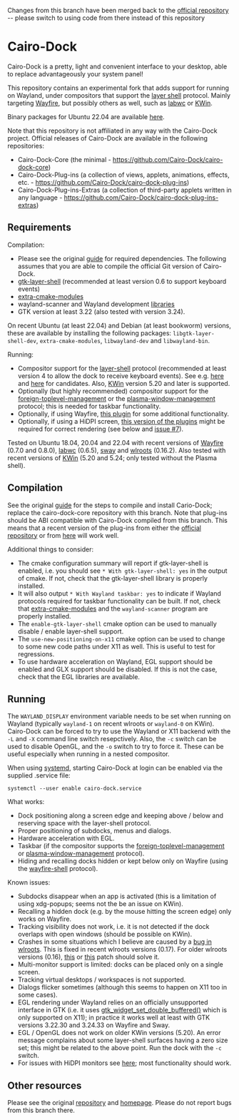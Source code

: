 Changes from this branch have been merged back to the [official repository](https://github.com/Cairo-Dock/cairo-dock-core) -- please switch to using code from there instead of this repository

Cairo-Dock
==========

Cairo-Dock is a pretty, light and convenient interface to your desktop, able to replace advantageously your system panel!

This repository contains an experimental fork that adds support for running on Wayland, under compositors that support the [layer shell](https://github.com/swaywm/wlr-protocols/blob/master/unstable/wlr-layer-shell-unstable-v1.xml) protocol. Mainly targeting [Wayfire](https://github.com/WayfireWM/wayfire), but possibly others as well, such as [labwc](https://github.com/labwc/labwc) or [KWin](https://invent.kde.org/plasma/kwin).

Binary packages for Ubuntu 22.04 are available [here](https://launchpad.net/~kondor-dani/+archive/ubuntu/ppa-cairo-dock-wayland).

Note that this repository is not affiliated in any way with the Cairo-Dock project. Official releases of Cairo-Dock are available in the following repositories:

  - Cairo-Dock-Core (the minimal - https://github.com/Cairo-Dock/cairo-dock-core)
  - Cairo-Dock-Plug-ins (a collection of views, applets, animations, effects, etc. - https://github.com/Cairo-Dock/cairo-dock-plug-ins)
  - Cairo-Dock-Plug-ins-Extras (a collection of third-party applets written in any language - https://github.com/Cairo-Dock/cairo-dock-plug-ins-extras)


Requirements
------------

Compilation:
 - Please see the original [guide](https://www.glx-dock.org/ww_page.php?p=By%20compiling&lang=en) for required dependencies. The following assumes that you are able to compile the official Git version of Cairo-Dock.
 - [gtk-layer-shell](https://github.com/wmww/gtk-layer-shell/) (recommended at least version 0.6 to support keyboard events)
 - [extra-cmake-modules](https://invent.kde.org/frameworks/extra-cmake-modules)
 - wayland-scanner and Wayland development [libraries](https://gitlab.freedesktop.org/wayland/wayland)
 - GTK version at least 3.22 (also tested with version 3.24).

On recent Ubuntu (at least 22.04) and Debian (at least bookworm) versions, these are available by installing the following packages: `libgtk-layer-shell-dev`, `extra-cmake-modules`, `libwayland-dev` and `libwayland-bin`.

Running:
 - Compositor support for the [layer-shell](https://github.com/swaywm/wlr-protocols/blob/master/unstable/wlr-layer-shell-unstable-v1.xml) protocol (recommended at least version 4 to allow the dock to receive keyboard events). See e.g. [here](https://gitlab.freedesktop.org/wlroots/wlroots/-/wikis/Projects-which-use-wlroots) and [here](https://github.com/solarkraft/awesome-wlroots#compositors) for candidates. Also, [KWin](https://invent.kde.org/plasma/kwin) version 5.20 and later is supported.
 - Optionally (but highly recommended) compositor support for the [foreign-toplevel-management](https://github.com/swaywm/wlr-protocols/blob/master/unstable/wlr-foreign-toplevel-management-unstable-v1.xml) or the [plasma-window-management](https://invent.kde.org/libraries/plasma-wayland-protocols/-/blob/master/src/protocols/plasma-window-management.xml) protocol; this is needed for taskbar functionality.
 - Optionally, if using Wayfire, [this plugin](https://github.com/dkondor/wayfire-scale-ipc) for some additional functionality.
 - Optionally, if using a HiDPI screen, [this version of the plugins](https://github.com/dkondor/cairo-dock-plug-ins/) might be required for correct rendering (see below and [issue #7](https://github.com/dkondor/cairo-dock-core/issues/7)).

Tested on Ubuntu 18.04, 20.04 and 22.04 with recent versions of [Wayfire](https://github.com/WayfireWM/wayfire) (0.7.0 and 0.8.0), [labwc](https://github.com/labwc/labwc) (0.6.5), [sway](https://github.com/swaywm/sway/) and [wlroots](https://gitlab.freedesktop.org/wlroots/wlroots/) (0.16.2). Also tested with recent versions of [KWin](https://invent.kde.org/plasma/kwin) (5.20 and 5.24; only tested without the Plasma shell).


Compilation
-----------

See the original [guide](https://www.glx-dock.org/ww_page.php?p=By%20compiling&lang=en) for the steps to compile and install Cario-Dock; replace the cairo-dock-core repository with this branch. Note that plug-ins should be ABI compatible with Cairo-Dock compiled from this branch. This means that a recent version of the plug-ins from either the [official repository](https://github.com/Cairo-Dock/cairo-dock-plug-ins) or from [here](https://github.com/dkondor/cairo-dock-plug-ins/) will work well.

Additional things to consider:
 - The cmake configuration summary will report if gtk-layer-shell is enabled, i.e. you should see `* With gtk-layer-shell: yes` in the output of cmake. If not, check that the gtk-layer-shell library is properly installed.
 - It will also output `* With Wayland taskbar: yes` to indicate if Wayland protocols required for taskbar functionality can be built. If not, check that [extra-cmake-modules](https://invent.kde.org/frameworks/extra-cmake-modules) and the `wayland-scanner` program are properly installed.
 - The `enable-gtk-layer-shell` cmake option can be used to manually disable / enable layer-shell support.
 - The `use-new-positioning-on-x11` cmake option can be used to change to some new code paths under X11 as well. This is useful to test for regressions.
 - To use hardware acceleration on Wayland, EGL support should be enabled and GLX support should be disabled. If this is not the case, check that the EGL libraries are available.


Running
-------

The `WAYLAND_DISPLAY` environment variable needs to be set when running on Wayland (typically `wayland-1` on recent wlroots or `wayland-0` on KWin). Cairo-Dock can be forced to try to use the Wayland or X11 backend with the `-L` and `-X` command line switch resepctively. Also, the `-c` switch can be used to disable OpenGL, and the `-o` switch to try to force it. These can be useful especially when running in a nested compositor.

When using [systemd](https://systemd.io/), starting Cairo-Dock at login can be enabled via the supplied .service file:
```
systemctl --user enable cairo-dock.service
```

What works:
 - Dock positioning along a screen edge and keeping above / below and reserving space with the layer-shell protocol.
 - Proper positioning of subdocks, menus and dialogs.
 - Hardware acceleration with EGL.
 - Taskbar (if the compositor supports the [foreign-toplevel-management](https://github.com/swaywm/wlr-protocols/blob/master/unstable/wlr-foreign-toplevel-management-unstable-v1.xml) or [plasma-window-management](https://invent.kde.org/libraries/plasma-wayland-protocols/-/blob/master/src/protocols/plasma-window-management.xml) protocol).
 - Hiding and recalling docks hidden or kept below only on Wayfire (using the [wayfire-shell](https://github.com/WayfireWM/wayfire/blob/master/proto/wayfire-shell-unstable-v2.xml) protocol).

Known issues:
 - Subdocks disappear when an app is activated (this is a limitation of using xdg-popups; seems not the be an issue on KWin).
 - Recalling a hidden dock (e.g. by the mouse hitting the screen edge) only works on Wayfire.
 - Tracking visibility does not work, i.e. it is not detected if the dock overlaps with open windows (should be possible on KWin).
 - Crashes in some situations which I believe are caused by a [bug in wlroots](https://gitlab.freedesktop.org/wlroots/wlroots/-/issues/2543). This is fixed in recent wlroots versions (0.17). For older wlroots versions (0.16), [this](https://github.com/dkondor/wlroots/commit/ed74e3ae4d96196737eb41e9b0756b5fa15379d8) or [this](https://github.com/swaywm/wlroots/pull/2551) patch should solve it.
 - Multi-monitor support is limited: docks can be placed only on a single screen.
 - Tracking virtual desktops / workspaces is not supported.
 - Dialogs flicker sometimes (although this seems to happen on X11 too in some cases).
 - EGL rendering under Wayland relies on an officially unsupported interface in GTK (i.e. it uses [gtk_widget_set_double_buffered()](https://developer.gnome.org/gtk3/stable/GtkWidget.html#gtk-widget-set-double-buffered) which is only supported on X11); in practice it works well at least with GTK versions 3.22.30 and 3.24.33 on Wayfire and Sway.
 - EGL / OpenGL does not work on older KWin versions (5.20). An error message complains about some layer-shell surfaces having a zero size set; this might be related to the above point. Run the dock with the `-c` switch.
 - For issues with HiDPI monitors see [here](https://github.com/dkondor/cairo-dock-core/issues/7); most functionality should work.


Other resources
---------------

Please see the original [repository](https://github.com/Cairo-Dock/cairo-dock-core) and [homepage](https://www.glx-dock.org). Please do not report bugs from this branch there.
